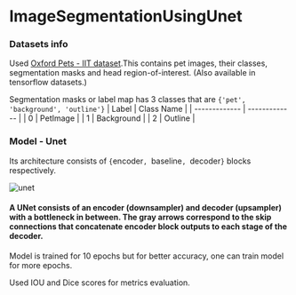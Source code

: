 # ImageSegmentationUsingUnet
### Datasets info
Used [Oxford Pets - IIT dataset](https://www.robots.ox.ac.uk/~vgg/data/pets/).This contains pet images, their classes, segmentation masks and head region-of-interest. (Also available in tensorflow datasets.)

Segmentation masks or label map has 3 classes that are `{'pet', 'background', 'outline'}`
| Label            | Class Name     |
| -------------    | -------------  |
| 0                | PetImage       |
| 1                | Background     |
| 2                | Outline        |
### Model - Unet
Its architecture consists of `{`encoder`, `baseline`, `decoder`}` blocks respectively.

<img src='https://drive.google.com/uc?export=view&id=1BeQSKL2Eq6Fw9iRXsN1hgunY-CS2nH7V' alt='unet'>

#### A UNet consists of an encoder (downsampler) and decoder (upsampler) with a bottleneck in between. The gray arrows correspond to the skip connections that concatenate encoder block outputs to each stage of the decoder.
Model is trained for 10 epochs but for better accuracy, one can train model for more epochs.

Used IOU and Dice scores for metrics evaluation.

